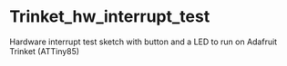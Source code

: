Trinket_hw_interrupt_test
=========================

Hardware interrupt test sketch with button and a LED to run on Adafruit Trinket (ATTiny85)
